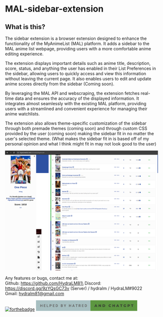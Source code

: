 ﻿# MAL-sidebar-extension

## What is this?

The sidebar extension is a browser extension designed to enhance the functionality of the MyAnimeList (MAL) platform. It adds a sidebar to the MAL anime list webpage, providing users with a more comfortable anime editing experience.

The extension displays important details such as anime title, description, score, status, and anything the user has enabled in their List Preferences in the sidebar, allowing users to quickly access and view this information without leaving the current page. It also enables users to edit and update anime scores directly from the sidebar (Coming soon).

By leveraging the MAL API and webscraping, the extension fetches real-time data and ensures the accuracy of the displayed information. It integrates almost seamlessly with the existing MAL platform, providing users with a streamlined and convenient experience for managing their anime watchlists.

The extension also allows theme-specific customization of the sidebar through both premade themes (coming soon) and through custom CSS provided by the user (coming soon) making the sidebar fit in no matter the user's selected theme. (What makes the sidebar fit in is based off of my personal opinion and what I think might fit in may not look good to the user)

<img src="assets/images/MAL-example-(1:6-27).png"  width="600">

Any features or bugs, contact me at:\
Github: https://github.com/HydraLM81\
Discord: https://discord.gg/9zYQsGC73v (Server) / hydralm / HydraLM#9022 \
Gmail: hydralm81@gmail.com

[![forthebadge](https://forthebadge.com/images/badges/made-with-javascript.svg)](https://forthebadge.com)
<img src="assets/images/helped-by-hatred-and-chatgpt.svg"  height="35">
